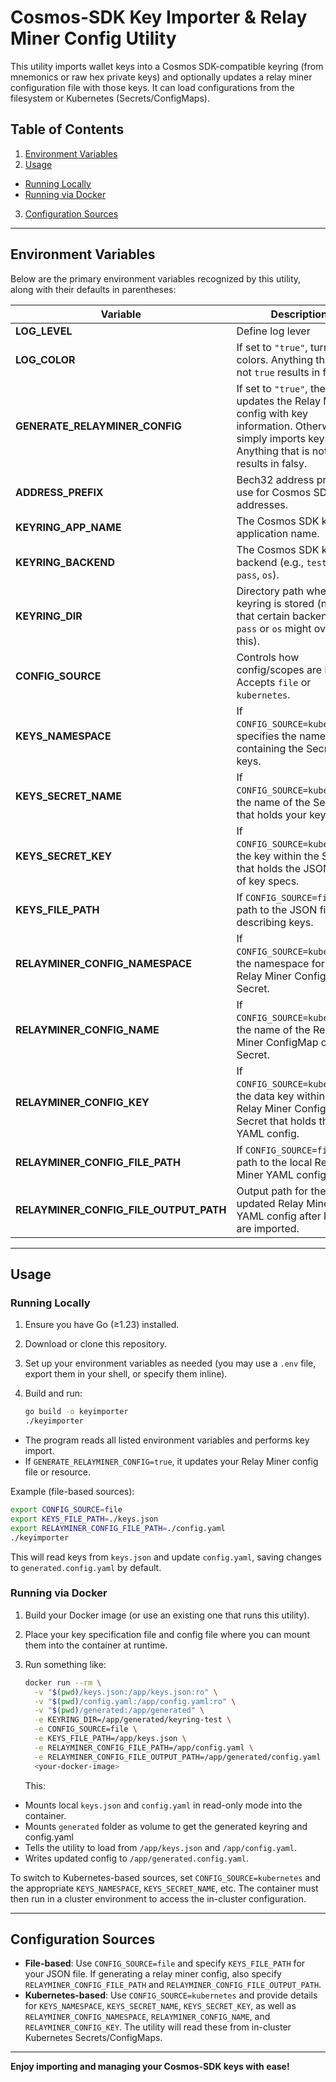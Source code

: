 # Cosmos-SDK Key Importer & Relay Miner Config Utility

This utility imports wallet keys into a Cosmos SDK-compatible keyring (from mnemonics or raw hex private keys) and optionally updates a relay miner configuration file with those keys. It can load configurations from the filesystem or Kubernetes (Secrets/ConfigMaps).

## Table of Contents
1. [Environment Variables](#environment-variables)
2. [Usage](#usage)
  - [Running Locally](#running-locally)
  - [Running via Docker](#running-via-docker)
3. [Configuration Sources](#configuration-sources)

---

## Environment Variables

Below are the primary environment variables recognized by this utility, along with their defaults in parentheses:

| Variable                               | Description                                                                                                                                                        | Default                     |
|----------------------------------------|--------------------------------------------------------------------------------------------------------------------------------------------------------------------|-----------------------------|
| **LOG_LEVEL**                          | Define log lever                                                                                                                                                   | `info`                      |
| **LOG_COLOR**                          | If set to `"true"`, turn on log colors. Anything that is not `true` results in falsy.                                                                              | `true`                      |
| **GENERATE_RELAYMINER_CONFIG**         | If set to `"true"`, the tool updates the Relay Miner config with key information. Otherwise, it simply imports keys. Anything that is not `true` results in falsy. | `true`                      |
| **ADDRESS_PREFIX**                     | Bech32 address prefix to use for Cosmos SDK addresses.                                                                                                             | `pokt`                      |
| **KEYRING_APP_NAME**                   | The Cosmos SDK keyring application name.                                                                                                                           | `pocket`                    |
| **KEYRING_BACKEND**                    | The Cosmos SDK keyring backend (e.g., `test`, `file`, `pass`, `os`).                                                                                               | `test`                      |
| **KEYRING_DIR**                        | Directory path where the keyring is stored (note that certain backends like `pass` or `os` might override this).                                                   | `shannon-keyring-loader`    |
| **CONFIG_SOURCE**                      | Controls how config/scopes are loaded. Accepts `file` or `kubernetes`.                                                                                             | `file`                      |
| **KEYS_NAMESPACE**                     | If `CONFIG_SOURCE=kubernetes`, specifies the namespace containing the Secret with keys.                                                                            | `default`                   |
| **KEYS_SECRET_NAME**                   | If `CONFIG_SOURCE=kubernetes`, the name of the Secret that holds your keys.                                                                                        | `pocket-keys`               |
| **KEYS_SECRET_KEY**                    | If `CONFIG_SOURCE=kubernetes`, the key within the Secret that holds the JSON array of key specs.                                                                   | `keys.json`                 |
| **KEYS_FILE_PATH**                     | If `CONFIG_SOURCE=file`, path to the JSON file describing keys.                                                                                                    | `keys.json`                 |
| **RELAYMINER_CONFIG_NAMESPACE**        | If `CONFIG_SOURCE=kubernetes`, the namespace for the Relay Miner ConfigMap or Secret.                                                                              | `default`                   |
| **RELAYMINER_CONFIG_NAME**             | If `CONFIG_SOURCE=kubernetes`, the name of the Relay Miner ConfigMap or Secret.                                                                                    | `pocket-relayminer-config`  |
| **RELAYMINER_CONFIG_KEY**              | If `CONFIG_SOURCE=kubernetes`, the data key within the Relay Miner ConfigMap or Secret that holds the YAML config.                                                 | `config.yaml`               |
| **RELAYMINER_CONFIG_FILE_PATH**        | If `CONFIG_SOURCE=file`, path to the local Relay Miner YAML config file.                                                                                           | `config.yaml`               |
| **RELAYMINER_CONFIG_FILE_OUTPUT_PATH** | Output path for the updated Relay Miner YAML config after keys are imported.                                                                                       | `generated.config.yaml`     |

---

## Usage

### Running Locally

1. Ensure you have Go (≥1.23) installed.
2. Download or clone this repository.
3. Set up your environment variables as needed (you may use a `.env` file, export them in your shell, or specify them inline).
4. Build and run:

   ```bash
   go build -o keyimporter
   ./keyimporter
   ```

  - The program reads all listed environment variables and performs key import.
  - If `GENERATE_RELAYMINER_CONFIG=true`, it updates your Relay Miner config file or resource.

Example (file-based sources):

  ```bash
  export CONFIG_SOURCE=file 
  export KEYS_FILE_PATH=./keys.json 
  export RELAYMINER_CONFIG_FILE_PATH=./config.yaml
  ./keyimporter
  ```

This will read keys from `keys.json` and update `config.yaml`, saving changes to `generated.config.yaml` by default.

### Running via Docker

1. Build your Docker image (or use an existing one that runs this utility).
2. Place your key specification file and config file where you can mount them into the container at runtime.
3. Run something like:

   ```bash
   docker run --rm \
     -v "$(pwd)/keys.json:/app/keys.json:ro" \
     -v "$(pwd)/config.yaml:/app/config.yaml:ro" \
     -v "$(pwd)/generated:/app/generated" \
     -e KEYRING_DIR=/app/generated/keyring-test \
     -e CONFIG_SOURCE=file \
     -e KEYS_FILE_PATH=/app/keys.json \
     -e RELAYMINER_CONFIG_FILE_PATH=/app/config.yaml \
     -e RELAYMINER_CONFIG_FILE_OUTPUT_PATH=/app/generated/config.yaml \
     <your-docker-image>
   ```

   This:
  - Mounts local `keys.json` and `config.yaml` in read-only mode into the container.
  - Mounts `generated` folder as volume to get the generated keyring and config.yaml
  - Tells the utility to load from `/app/keys.json` and `/app/config.yaml`.
  - Writes updated config to `/app/generated.config.yaml`.

To switch to Kubernetes-based sources, set `CONFIG_SOURCE=kubernetes` and the appropriate `KEYS_NAMESPACE`, `KEYS_SECRET_NAME`, etc. The container must then run in a cluster environment to access the in-cluster configuration.

---

## Configuration Sources

- **File-based**: Use `CONFIG_SOURCE=file` and specify `KEYS_FILE_PATH` for your JSON file. If generating a relay miner config, also specify `RELAYMINER_CONFIG_FILE_PATH` and `RELAYMINER_CONFIG_FILE_OUTPUT_PATH`.
- **Kubernetes-based**: Use `CONFIG_SOURCE=kubernetes` and provide details for `KEYS_NAMESPACE`, `KEYS_SECRET_NAME`, `KEYS_SECRET_KEY`, as well as `RELAYMINER_CONFIG_NAMESPACE`, `RELAYMINER_CONFIG_NAME`, and `RELAYMINER_CONFIG_KEY`. The utility will read these from in-cluster Kubernetes Secrets/ConfigMaps.

---

**Enjoy importing and managing your Cosmos-SDK keys with ease!**
